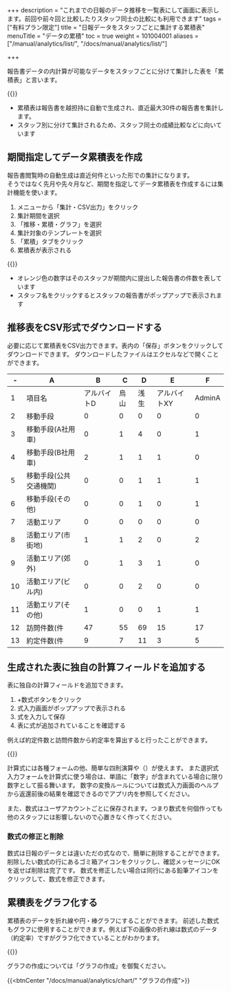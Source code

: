 +++
description = "これまでの日報のデータ推移を一覧表にして画面に表示します。前回や前々回と比較したりスタッフ同士の比較にも利用できます"
tags = ["有料プラン限定"]
title = "日報データをスタッフごとに集計する累積表"
menuTitle = "データの累積"
toc = true
weight = 101004001
aliases = ["/manual/analytics/list/", "/docs/manual/analytics/list/"]

+++

報告書データの内計算が可能なデータをスタッフごとに分けて集計した表を「累積表」と言います。

{{<appscreen filename="acc-table" title="報告書を提出したスタッフごとに分けて集計可能。スタッフ同士の比較に最適">}}

- 累積表は報告書を越担持に自動で生成され、直近最大30件の報告書を集計します。
- スタッフ別に分けて集計されるため、スタッフ同士の成績比較などに向いています

## 期間指定してデータ累積表を作成

報告書閲覧時の自動生成は直近何件といった形での集計になります。  
そうではなく先月や先々月など、期間を指定してデータ累積表を作成するには集計機能を使います。

1. メニューから「集計・CSV出力」をクリック
1. 集計期間を選択
1. 「推移・累積・グラフ」を選択
1. 集計対象のテンプレートを選択
1. 「累積」タブをクリック
1. 累積表が表示される

{{<appscreen filename="acc-table2" title="集計機能を使い報告書を集計した結果">}}

- オレンジ色の数字はそのスタッフが期間内に提出した報告書の件数を表しています
- スタッフ名をクリックするとスタッフの報告書がポップアップで表示されます

## 推移表をCSV形式でダウンロードする

必要に応じて累積表をCSV出力できます。表内の「保存」ボタンをクリックしてダウンロードできます。
ダウンロードしたファイルはエクセルなどで開くことができます。

<div class="excelTable">

|-|A|B|C|D|E|F|
|---|---|---|---|---|---|---|
1|項目名|アルバイトD|烏山|浅生|アルバイトXY|AdminA
2|移動手段|0|0|0|0|0
3|移動手段(A社用車)|0|1|4|0|1
4|移動手段(B社用車)|2|1|1|1|0
5|移動手段(公共交通機関)|0|0|1|1|1
6|移動手段(その他)|0|0|1|0|1
7|活動エリア|0|0|0|0|0
8|活動エリア(市街地)|1|1|2|0|2
9|活動エリア(郊外)|0|1|3|1|0
10|活動エリア(ビル内)|0|0|2|0|0
11|活動エリア(その他)|1|0|0|1|1
12|訪問件数(件|47|55|69|15|17
13|約定件数(件|9|7|11|3|5

</div>

## 生成された表に独自の計算フィールドを追加する

表に独自の計算フィールドを追加できます。

1. +数式ボタンをクリック
1. 式入力画面がポップアップで表示される
1. 式を入力して保存
1. 表に式が追加されていることを確認する

例えば約定件数と訪問件数から約定率を算出すると行ったことができます。

{{<appscreen filename="make-fomula" title="集計表に数式を追加して計算行を付け足す">}}

計算式には各種フォームの他、簡単な四則演算や（）が使えます。
また選択式入力フォームを計算式に使う場合は、単語に「数字」が含まれている場合に限り数字として振る舞います。
数字の変換ルールについては数式入力画面のヘルプから返還前後の結果を確認できるのでアプリ内を参照してください。

また、数式はユーザアカウントごとに保存されます。つまり数式を何個作っても他のスタッフには影響しないので心置きなく作ってください。

### 数式の修正と削除

数式は日報のデータとは違いただの式なので、簡単に削除することができます。
削除したい数式の行にあるゴミ箱アイコンをクリックし、確認メッセージにOKを返せば削除は完了です。
数式を修正したい場合は同行にある鉛筆アイコンをクリックして、数式を修正できます。

## 累積表をグラフ化する

累積表のデータを折れ線や円・棒グラフにすることができます。
前述した数式もグラフに使用することができます。例えば下の画像の折れ線は数式のデータ（約定率）ですがグラフ化できていることがわかります。

{{<appscreen filename="charts" title="累積表のデータを元に棒グラフを作成">}}

グラフの作成については「グラフの作成」を御覧ください。

{{<btnCenter "/docs/manual/analytics/chart/" "グラフの作成">}}

<!--

## 累積に表示される項目

集計が可能な入力フォームが過去データ推移上に表示されます。
過去データ推移では集計可能フォームが4種類に分類されます。

{{<btnCenter "/tags/集計可能フォーム/" "集計可能フォーム一覧">}}


### 数値データ

数値データとは[数値入力フォーム](/docs/manual/initial-setting/template/math/)および[スライダ入力フォーム](/docs/manual/initial-setting/template/step/)、そして[算術入力フォーム](/docs/manual/initial-setting/template/calc/)で入力されたデータです。

{{<imgproc digit.png "数値は赤色で表示" />}}

### レートデータ

[レート入力フォーム](/docs/manual/initial-setting/template/rate/)のデータは緑色で表示されます。

{{<imgproc rate.png "レートは緑色で表示" />}}

レートは「数値」としての集計と同時に「選ばれた回数」としての集計も可能です。「詳細表示」をクリックすると各レート毎の回数が表示できます。

### 選択肢データ

{{<imgproc select.png "選択肢は青色で表示" />}}

[選択肢入力フォーム](/docs/manual/initial-setting/template/select/)のデータは青色で表示されます。
単語の選ばれた回数を表示します。オプションで「1」のような数字ではなく「●」に切り替えることも可能です。


### 期間入力データ

[期間入力フォーム](/docs/manual/initial-setting/template/datetimes/)で入力されたデータは赤文字で、時計のアイコンが付いて表示されます。

{{<imgproc date-range.png "期間のデータは赤文字で時計のアイコンが目印です。" />}}

集計データ上は、常に「分」が単位に統一されることに注意してください。たとえばデータの入力が 「13:00〜18:00」の場合、集計上は300（分）として表示されます。

-->